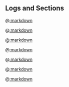 ## Logs and Sections

@[:markdown](nested_sections/template.md)

@[:markdown](text/template.md)

@[:markdown](formatted_text/template.md)

@[:markdown](attributes/template.md)

@[:markdown](time/template.md)

@[:markdown](rescue/template.md)

@[:markdown](unrescued/template.md)
